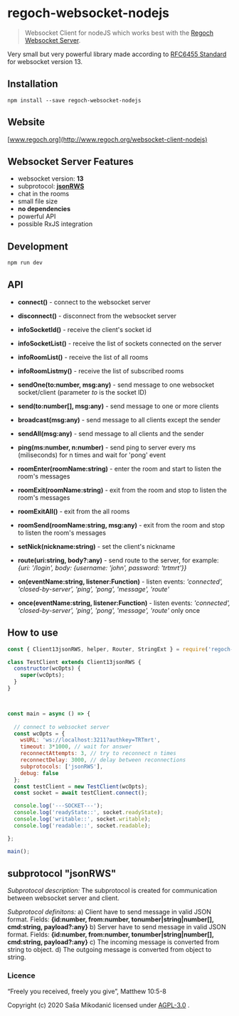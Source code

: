 # regoch-websocket-nodejs
> Websocket Client for nodeJS which works best with the [Regoch Websocket Server](https://github.com/smikodanic/regoch-websocket-server).

Very small but very powerful library made according to [RFC6455 Standard](https://www.iana.org/assignments/websocket/websocket.xml) for websocket version 13.

## Installation
```
npm install --save regoch-websocket-nodejs
```

## Website
[www.regoch.org](http://www.regoch.org/websocket-client-nodejs)


## Websocket Server Features
- websocket version: **13**
- subprotocol: **[jsonRWS](http://www.regoch.org/websocket-protocol-jsonRWS)**
- chat in the rooms
- small file size
- **no dependencies**
- powerful API
- possible RxJS integration


## Development
```bash
npm run dev
```

## API
- **connect()** - connect to the websocket server
- **disconnect()** - disconnect from the websocket server

- **infoSocketId()** - receive the client's socket id
- **infoSocketList()** - receive the list of sockets connected on the server
- **infoRoomList()** - receive the list of all rooms
- **infoRoomListmy()** - receive the list of subscribed rooms

- **sendOne(to:number, msg:any)** - send message to one websocket socket/client (parameter *to* is the socket ID)
- **send(to:number[], msg:any)** - send message to one or more clients
- **broadcast(msg:any)** - send message to all clients except the sender
- **sendAll(msg:any)** - send message to all clients and the sender

- **ping(ms:number, n:number)** - send ping to server every ms (miliseconds) for n times and wait for 'pong' event

- **roomEnter(roomName:string)** - enter the room and start to listen the room's messages
- **roomExit(roomName:string)** - exit from the room and stop to listen the room's messages
- **roomExitAll()** - exit from the all rooms
- **roomSend(roomName:string, msg:any)** - exit from the room and stop to listen the room's messages

- **setNick(nickname:string)** - set the client's nickname
- **route(uri:string, body?:any)** - send route to the server, for example: *{uri: '/login', body: {username: 'john', password: 'trtmrt'}}*

- **on(eventName:string, listener:Function)** - listen events: *'connected', 'closed-by-server', 'ping', 'pong', 'message', 'route'*
- **once(eventName:string, listener:Function)** - listen events: *'connected', 'closed-by-server', 'ping', 'pong', 'message', 'route'* only once


## How to use
```javascript
const { Client13jsonRWS, helper, Router, StringExt } = require('regoch-websocket-nodejs');

class TestClient extends Client13jsonRWS {
  constructor(wcOpts) {
    super(wcOpts);
  }
}



const main = async () => {
  
  // connect to websocket server
  const wcOpts = {
    wsURL: 'ws://localhost:3211?authkey=TRTmrt',
    timeout: 3*1000, // wait for answer
    reconnectAttempts: 3, // try to reconnect n times
    reconnectDelay: 3000, // delay between reconnections
    subprotocols: ['jsonRWS'],
    debug: false
  };
  const testClient = new TestClient(wcOpts);
  const socket = await testClient.connect();

  console.log('---SOCKET---');
  console.log('readyState::', socket.readyState);
  console.log('writable::', socket.writable);
  console.log('readable::', socket.readable);

};

main();

```


## subprotocol "jsonRWS"
*Subprotocol description:*
The subprotocol is created for communication between websocket server and client.

*Subprotocol definitons:*
a) Client have to send message in valid JSON format. Fields: **{id:number, from:number, tonumber|string|number[], cmd:string, payload?:any}**
b) Server have to send message in valid JSON format. Fields: **{id:number, from:number, tonumber|string|number[], cmd:string, payload?:any}**
c) The incoming message is converted from string to object.
d) The outgoing message is converted from object to string.


### Licence
“Freely you received, freely you give”, Matthew 10:5-8

Copyright (c) 2020 Saša Mikodanić licensed under [AGPL-3.0](./LICENSE) .
